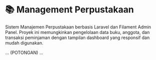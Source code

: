 # 📚 Management Perpustakaan

Sistem Manajemen Perpustakaan berbasis Laravel dan Filament Admin Panel. Proyek ini memungkinkan pengelolaan data buku, anggota, dan transaksi peminjaman dengan tampilan dashboard yang responsif dan mudah digunakan.

... (POTONGAN) ...
